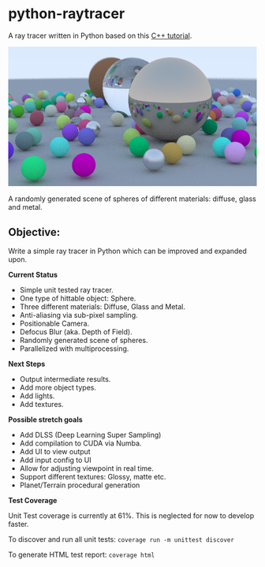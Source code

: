 # python-raytracer
A ray tracer written in Python based on this [C++ tutorial](https://raytracing.github.io/books/RayTracingInOneWeekend.html).   

![Randomly generated scene of spheres.](./example.png?raw=true "Output")

A randomly generated scene of spheres of different materials: diffuse, glass and metal.

## Objective:
Write a simple ray tracer in Python which can be improved and expanded upon.

**Current Status**
- Simple unit tested ray tracer.
- One type of hittable object: Sphere.
- Three different materials: Diffuse, Glass and Metal.
- Anti-aliasing via sub-pixel sampling.
- Positionable Camera.
- Defocus Blur (aka. Depth of Field).
- Randomly generated scene of spheres.
- Parallelized with multiprocessing.

**Next Steps**
- Output intermediate results.
- Add more object types.
- Add lights.
- Add textures.

**Possible stretch goals**
- Add DLSS (Deep Learning Super Sampling)
- Add compilation to CUDA via Numba.
- Add UI to view output
- Add input config to UI
- Allow for adjusting viewpoint in real time.
- Support different textures: Glossy, matte etc.
- Planet/Terrain procedural generation

**Test Coverage**

Unit Test coverage is currently at 61%. This is neglected for now to develop faster.

To discover and run all unit tests: `coverage run -m unittest discover`

To generate HTML test report: `coverage html`

